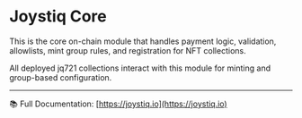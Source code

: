 # Joystiq Core

This is the core on-chain module that handles payment logic, validation, allowlists, mint group rules, and registration for NFT collections.

All deployed jq721 collections interact with this module for minting and group-based configuration.

---

📚 Full Documentation: [https://joystiq.io](https://joystiq.io)
